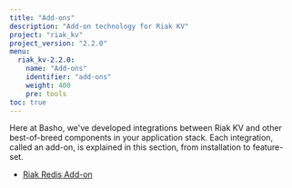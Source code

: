 ```yaml
---
title: "Add-ons"
description: "Add-on technology for Riak KV"
project: "riak_kv"
project_version: "2.2.0"
menu:
  riak_kv-2.2.0:
    name: "Add-ons"
    identifier: "add-ons"
    weight: 400
    pre: tools
toc: true
---
```


Here at Basho, we've developed integrations between Riak KV and other best-of-breed components in your application stack. Each integration, called an add-on, is explained in this section, from installation to feature-set.

* [Riak Redis Add-on]({{<baseurl>}}riak/kv/2.2.0/add-ons/redis/)